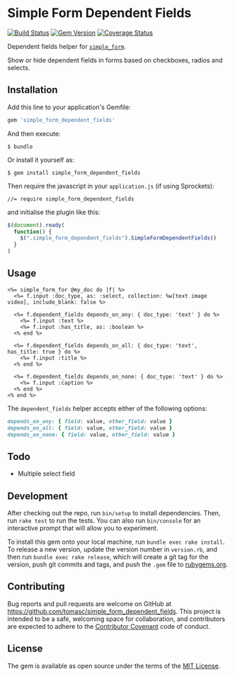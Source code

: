 # Simple Form Dependent Fields

[![Build Status](https://travis-ci.org/tomasc/simple_form_dependent_fields.svg)](https://travis-ci.org/tomasc/simple_form_dependent_fields) [![Gem Version](https://badge.fury.io/rb/simple_form_dependent_fields.svg)](http://badge.fury.io/rb/simple_form_dependent_fields) [![Coverage Status](https://img.shields.io/coveralls/tomasc/simple_form_dependent_fields.svg)](https://coveralls.io/r/tomasc/simple_form_dependent_fields)

Dependent fields helper for [`simple_form`](https://github.com/plataformatec/simple_form).

Show or hide dependent fields in forms based on checkboxes, radios and selects.

## Installation

Add this line to your application's Gemfile:

```ruby
gem 'simple_form_dependent_fields'
```

And then execute:

    $ bundle

Or install it yourself as:

    $ gem install simple_form_dependent_fields

Then require the javascript in your `application.js` (if using Sprockets):

```
//= require simple_form_dependent_fields
```

and initialise the plugin like this:

```js
$(document).ready(
  function() {
    $(".simple_form_dependent_fields").SimpleFormDependentFields()
  }
)
```

## Usage

```ERB
<%= simple_form_for @my_doc do |f| %>
  <%= f.input :doc_type, as: :select, collection: %w[text image video], include_blank: false %>

  <%= f.dependent_fields depends_on_any: { doc_type: 'text' } do %>
    <%= f.input :text %>
    <%= f.input :has_title, as: :boolean %>
  <% end %>

  <%= f.dependent_fields depends_on_all: { doc_type: 'text', has_title: true } do %>
    <%= f.input :title %>
  <% end %>

  <%= f.dependent_fields depends_on_none: { doc_type: 'text' } do %>
    <%= f.input :caption %>
  <% end %>
<% end %>
```

The `dependent_fields` helper accepts either of the following options:

```RUBY
depends_on_any: { field: value, other_field: value }
depends_on_all: { field: value, other_field: value }
depends_on_none: { field: value, other_field: value }
```

## Todo

* Multiple select field

## Development

After checking out the repo, run `bin/setup` to install dependencies. Then, run `rake test` to run the tests. You can also run `bin/console` for an interactive prompt that will allow you to experiment.

To install this gem onto your local machine, run `bundle exec rake install`. To release a new version, update the version number in `version.rb`, and then run `bundle exec rake release`, which will create a git tag for the version, push git commits and tags, and push the `.gem` file to [rubygems.org](https://rubygems.org).

## Contributing

Bug reports and pull requests are welcome on GitHub at https://github.com/tomasc/simple_form_dependent_fields. This project is intended to be a safe, welcoming space for collaboration, and contributors are expected to adhere to the [Contributor Covenant](http://contributor-covenant.org) code of conduct.

## License

The gem is available as open source under the terms of the [MIT License](https://opensource.org/licenses/MIT).

